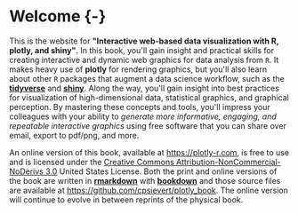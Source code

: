 # Welcome {-}

This is the website for **"Interactive web-based data visualization with R, plotly, and shiny"**. In this book, you'll gain insight and practical skills for creating interactive and dynamic web graphics for data analysis from `R`. It makes heavy use of **plotly** for rendering graphics, but you'll also learn about other `R` packages that augment a data science workflow, such as the [**tidyverse**](https://www.tidyverse.org/) and [**shiny**](https://shiny.rstudio.com/). Along the way, you'll gain insight into best practices for visualization of high-dimensional data, statistical graphics, and graphical perception. By mastering these concepts and tools, you'll impress your colleagues with your ability to *generate more informative, engaging, and repeatable interactive graphics* using free software that you can share over email, export to pdf/png, and more.

An online version of this book, available at <https://plotly-r.com>, is free to use and is licensed under the [Creative Commons Attribution-NonCommercial-NoDerivs 3.0](https://creativecommons.org/licenses/by-nc-nd/3.0/us/) United States License. Both the print and online versions of the book are written in [**rmarkdown**](https://rmarkdown.rstudio.com/) with [**bookdown**](https://bookdown.org) and those source files are available at <https://github.com/cpsievert/plotly_book>. The online version will continue to evolve in between reprints of the physical book.